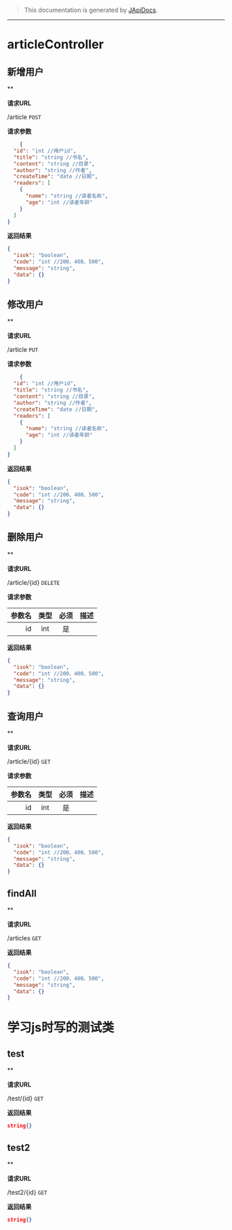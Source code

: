 > This documentation is generated by [JApiDocs](https://japidocs.agilestudio.cn/).
---
# articleController
## 新增用户

**

**请求URL**

/article `POST` 

**请求参数**

```json
    {
  "id": "int //用户id",
  "title": "string //书名",
  "content": "string //目录",
  "author": "string //作者",
  "createTime": "date //日期",
  "readers": [
    {
      "name": "string //读者名称",
      "age": "int //读者年龄"
    }
  ]
}
```
**返回结果**

```json
{
  "isok": "boolean",
  "code": "int //200、400、500",
  "message": "string",
  "data": {}
}
```
## 修改用户

**

**请求URL**

/article `PUT` 

**请求参数**

```json
    {
  "id": "int //用户id",
  "title": "string //书名",
  "content": "string //目录",
  "author": "string //作者",
  "createTime": "date //日期",
  "readers": [
    {
      "name": "string //读者名称",
      "age": "int //读者年龄"
    }
  ]
}
```
**返回结果**

```json
{
  "isok": "boolean",
  "code": "int //200、400、500",
  "message": "string",
  "data": {}
}
```
## 删除用户

**

**请求URL**

/article/{id} `DELETE` 

**请求参数**

参数名|类型|必须|描述
--:|:--:|:--:|:--
id|int|是|
**返回结果**

```json
{
  "isok": "boolean",
  "code": "int //200、400、500",
  "message": "string",
  "data": {}
}
```
## 查询用户

**

**请求URL**

/article/{id} `GET` 

**请求参数**

参数名|类型|必须|描述
--:|:--:|:--:|:--
id|int|是|
**返回结果**

```json
{
  "isok": "boolean",
  "code": "int //200、400、500",
  "message": "string",
  "data": {}
}
```
## findAll

**

**请求URL**

/articles `GET` 

**返回结果**

```json
{
  "isok": "boolean",
  "code": "int //200、400、500",
  "message": "string",
  "data": {}
}
```
# 学习js时写的测试类
## test

**

**请求URL**

/test/{id} `GET` 

**返回结果**

```json
string{}
```
## test2

**

**请求URL**

/test2/{id} `GET` 

**返回结果**

```json
string{}
```
